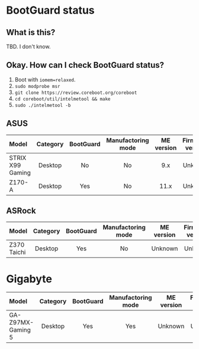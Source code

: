 # BootGuard status
## What is this?
TBD. I don't know.

## Okay. How can I check BootGuard status?
1. Boot with `iomem=relaxed`.
2. `sudo modprobe msr`
3. `git clone https://review.coreboot.org/coreboot`
4. `cd coreboot/util/intelmetool && make`
5. `sudo ./intelmetool -b`

## ASUS
| Model | Category | BootGuard | Manufactoring mode | ME version | Firmware version | coreboot support |
|:------|:--------:|:---------:|:------------------:|:----------:|:----------------:|:----------------:|
| STRIX X99 Gaming | Desktop | No | No | 9.x | Unknown | No |
| Z170-A | Desktop | Yes | No | 11.x | Unknown | No |

## ASRock
| Model | Category | BootGuard | Manufactoring mode | ME version | Firmware version | coreboot support |
|:------|:--------:|:---------:|:------------------:|:----------:|:----------------:|:----------------:|
| Z370 Taichi | Desktop | Yes | No | Unknown | Unknown | No |

# Gigabyte
| Model | Category | BootGuard | Manufactoring mode | ME version | Firmware version | coreboot support |
|:------|:--------:|:---------:|:------------------:|:----------:|:----------------:|:----------------:|
| GA-Z97MX-Gaming 5 | Desktop | Yes | Yes | Unknown | Unknown | No |
